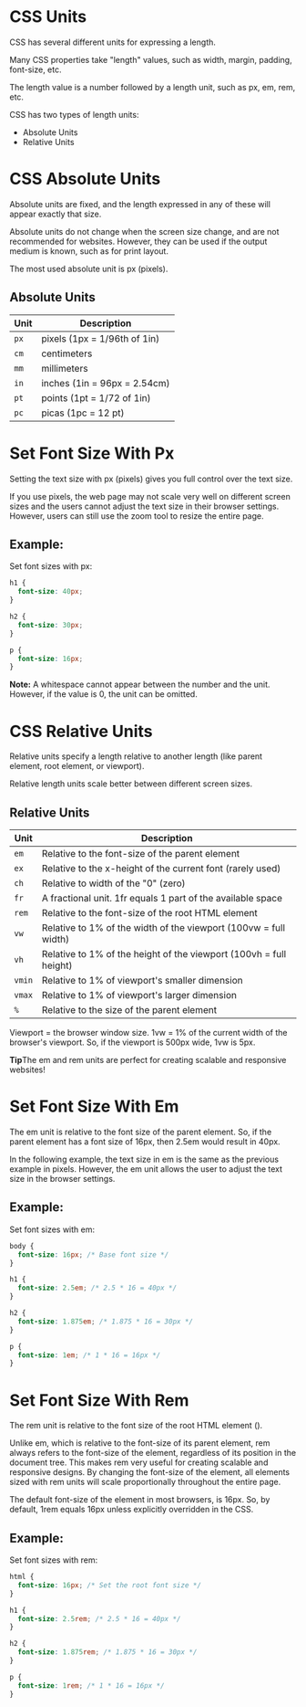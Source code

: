 # CSS Units

CSS has several different units for expressing a length.

Many CSS properties take "length" values, such as width, margin, padding, font-size, etc.

The length value is a number followed by a length unit, such as px, em, rem, etc.

CSS has two types of length units:

- Absolute Units
- Relative Units

# CSS Absolute Units

Absolute units are fixed, and the length expressed in any of these will appear exactly that size.

Absolute units do not change when the screen size change, and are not recommended for websites. However, they can be used if the output medium is known, such as for print layout.

The most used absolute unit is px (pixels).

## Absolute Units

| Unit | Description |
|------|------------|
| `px` | pixels (1px = 1/96th of 1in) |
| `cm` | centimeters |
| `mm` | millimeters |
| `in` | inches (1in = 96px = 2.54cm) |
| `pt` | points (1pt = 1/72 of 1in) |
| `pc` | picas (1pc = 12 pt) |

# Set Font Size With Px

Setting the text size with px (pixels) gives you full control over the text size.

If you use pixels, the web page may not scale very well on different screen sizes and the users cannot adjust the text size in their browser settings. However, users can still use the zoom tool to resize the entire page.

## Example:
Set font sizes with px:
```css
h1 {
  font-size: 40px;
}

h2 {
  font-size: 30px;
}

p {
  font-size: 16px;
}
```
**Note:** A whitespace cannot appear between the number and the unit. However, if the value is 0, the unit can be omitted.

# CSS Relative Units

Relative units specify a length relative to another length (like parent element, root element, or viewport).

Relative length units scale better between different screen sizes.

## Relative Units

| Unit  | Description |
|-------|------------|
| `em`  | Relative to the font-size of the parent element |
| `ex`  | Relative to the x-height of the current font (rarely used) |
| `ch`  | Relative to width of the "0" (zero) |
| `fr`  | A fractional unit. 1fr equals 1 part of the available space |
| `rem` | Relative to the font-size of the root HTML element |
| `vw`  | Relative to 1% of the width of the viewport (100vw = full width) |
| `vh`  | Relative to 1% of the height of the viewport (100vh = full height) |
| `vmin`| Relative to 1% of viewport's smaller dimension |
| `vmax`| Relative to 1% of viewport's larger dimension |
| `%`   | Relative to the size of the parent element |

 Viewport = the browser window size. 1vw = 1% of the current width of the browser's viewport. So, if the viewport is 500px wide, 1vw is 5px.

 **Tip**The em and rem units are perfect for creating scalable and responsive websites!

 # Set Font Size With Em

 The em unit is relative to the font size of the parent element. So, if the parent element has a font size of 16px, then 2.5em would result in 40px.

In the following example, the text size in em is the same as the previous example in pixels. However, the em unit allows the user to adjust the text size in the browser settings.

## Example:
Set font sizes with em:
```css
body {
  font-size: 16px; /* Base font size */
}

h1 {
  font-size: 2.5em; /* 2.5 * 16 = 40px */
}

h2 {
  font-size: 1.875em; /* 1.875 * 16 = 30px */
}

p {
  font-size: 1em; /* 1 * 16 = 16px */
}

```
# Set Font Size With Rem

The rem unit is relative to the font size of the root HTML element (<html>).

Unlike em, which is relative to the font-size of its parent element, rem always refers to the font-size of the <html> element, regardless of its position in the document tree. This makes rem very useful for creating scalable and responsive designs. By changing the font-size of the <html> element, all elements sized with rem units will scale proportionally throughout the entire page.

The default font-size of the <html> element in most browsers, is 16px. So, by default, 1rem equals 16px unless explicitly overridden in the CSS.

## Example:
Set font sizes with rem:
```css
html {
  font-size: 16px; /* Set the root font size */
}

h1 {
  font-size: 2.5rem; /* 2.5 * 16 = 40px */
}

h2 {
  font-size: 1.875rem; /* 1.875 * 16 = 30px */
}

p {
  font-size: 1rem; /* 1 * 16 = 16px */
}

```